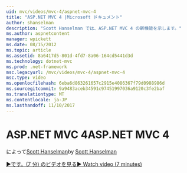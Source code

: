 ```yaml
---
uid: mvc/videos/mvc-4/aspnet-mvc-4
title: "ASP.NET MVC 4 |Microsoft ドキュメント"
author: shanselman
description: "Scott Hanselman では、ASP.NET MVC 4 の新機能を示します。"
ms.author: aspnetcontent
manager: wpickett
ms.date: 08/15/2012
ms.topic: article
ms.assetid: 8a6417d5-801d-4fd7-8a06-164cd5441d3d
ms.technology: dotnet-mvc
ms.prod: .net-framework
msc.legacyurl: /mvc/videos/mvc-4/aspnet-mvc-4
msc.type: video
ms.openlocfilehash: 6eba6d863261657c2915e4086367f79d0988986d
ms.sourcegitcommit: 9a9483aceb34591c97451997036a9120c3fe2baf
ms.translationtype: MT
ms.contentlocale: ja-JP
ms.lasthandoff: 11/10/2017
---
```

<a name="aspnet-mvc-4"></a><span data-ttu-id="42655-103">ASP.NET MVC 4</span><span class="sxs-lookup"><span data-stu-id="42655-103">ASP.NET MVC 4</span></span>
====================
<span data-ttu-id="42655-104">によって[Scott Hanselman](https://github.com/shanselman)</span><span class="sxs-lookup"><span data-stu-id="42655-104">by [Scott Hanselman](https://github.com/shanselman)</span></span>

[<span data-ttu-id="42655-105">&#9654;です。(7 分) のビデオを見る</span><span class="sxs-lookup"><span data-stu-id="42655-105">&#9654; Watch video (7 minutes)</span></span>](https://channel9.msdn.com/Blogs/ASP-NET-Site-Videos/aspnet-mvc-4)
